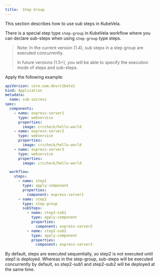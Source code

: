```yaml
---
title:  Step Group
---
```


This section describes how to use sub steps in KubeVela.

There is a special step type `step-group` in KubeVela workflow where you can declare sub-steps when using `step-group` type steps.

> Note: In the current version (1.4), sub steps in a step group are executed concurrently.
> 
> In future versions (1.5+), you will be able to specify the execution mode of steps and sub-steps.

Apply the following example:

```yaml
apiVersion: core.oam.dev/v1beta1
kind: Application
metadata:
  name: sub-success
spec:
  components:
    - name: express-server1
      type: webservice
      properties:
        image: crccheck/hello-world
    - name: express-server2
      type: webservice
      properties:
        image: crccheck/hello-world
    - name: express-server3
      type: webservice
      properties:
        image: crccheck/hello-world

  workflow:
    steps:
      - name: step1
        type: apply-component
        properties:
          component: express-server1
      - name: step2
        type: step-group
        subSteps:
          - name: step2-sub1
            type: apply-component
            properties:
              component: express-server2
          - name: step2-sub2
            type: apply-component
            properties:
              component: express-server3
```

By default, steps are executed sequentially, so step2 is not executed until step1 is deployed. Whereas in the step-group, sub-steps will be executed concurrently by default, so step2-sub1 and step2-sub2 will be deployed at the same time.
